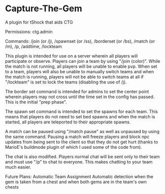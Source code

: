 Capture-The-Gem
===============

A plugin for tShock that aids CTG

Permissions: ctg.admin
 
Commands: /join (or /j), /spawnset (or /ss), /borderset (or /bs), /match (or /m), /p, /addtime, /lockteam
 
This plugin is intended for use on a server wherein all players will participate or observe. Players can join a team by using "/join (color)". While the match is not running, all players will be unable to enable pvp. When set to a team, players will also be unable to manually switch teams and when the match is running, players will not be able to switch teams at all if "/lockteam" is set to lock the teams (disabling the use of /j).

The border set command is intended for admins to set the center point wherein players may not cross until the time set in the config has passed. This is the initial "prep phase".

The spawn set command is intended to set the spawns for each team. This means that players do not need to set bed spawns and when the match is started, all players are teleported to their appropriate spawns.

A match can be paused using "/match pause" as well as unpaused by using the same command. Pausing a match will freeze players and block npc updates from being sent to the client so that they do not get hurt (thanks to MarioE's buildmode plugin of which I used some of the code from).

The chat is also modified. Players normal chat will be sent only to their team and must use "/p" to chat to everyone. This makes chatting to your team much easier.

Future Plans:
 Automatic Team Assignment
 Automatic detection when the gem is taken from a chest and when both gems are in the team's own chests
